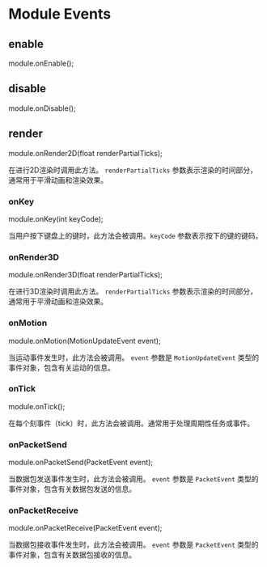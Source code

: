 # Module Events

## enable

module.onEnable();

## disable

module.onDisable();

## render

module.onRender2D(float renderPartialTicks);

在进行2D渲染时调用此方法。 `renderPartialTicks` 参数表示渲染的时间部分，通常用于平滑动画和渲染效果。

### onKey

module.onKey(int keyCode);

当用户按下键盘上的键时，此方法会被调用。`keyCode` 参数表示按下的键的键码。

### onRender3D

module.onRender3D(float renderPartialTicks);

在进行3D渲染时调用此方法。 `renderPartialTicks` 参数表示渲染的时间部分，通常用于平滑动画和渲染效果。

### onMotion

module.onMotion(MotionUpdateEvent event);

当运动事件发生时，此方法会被调用。 `event` 参数是 `MotionUpdateEvent` 类型的事件对象，包含有关运动的信息。

### onTick

module.onTick();

在每个刻事件（tick）时，此方法会被调用。通常用于处理周期性任务或事件。

### onPacketSend

module.onPacketSend(PacketEvent event);

当数据包发送事件发生时，此方法会被调用。 `event` 参数是 `PacketEvent` 类型的事件对象，包含有关数据包发送的信息。

### onPacketReceive

module.onPacketReceive(PacketEvent event);

当数据包接收事件发生时，此方法会被调用。 `event` 参数是 `PacketEvent` 类型的事件对象，包含有关数据包接收的信息。
